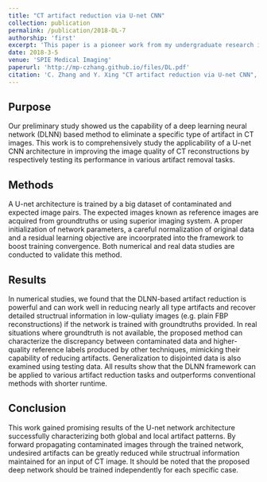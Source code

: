 ```yaml
---
title: "CT artifact reduction via U-net CNN"
collection: publication
permalink: /publication/2018-DL-7
authorship: 'first'
excerpt: 'This paper is a pioneer work from my undergraduate research in the field of deep learning CT image reconstruction. It address the challenging problem of metal artifact in CT which even now still bothers both the diagnostic and therapeutic physicists in the conventional setting. In this paper, clinical data from dental CT with metla implants were used to validate our proposed model.'
date: 2018-3-5
venue: 'SPIE Medical Imaging'
paperurl: 'http://mp-czhang.github.io/files/DL.pdf'
citation: 'C. Zhang and Y. Xing "CT artifact reduction via U-net CNN", Proc. SPIE 10574, Medical Imaging 2018: Image Processing, 105741R (5 March 2018); https://doi.org/10.1117/12.2293903'
---
```


## Purpose
Our preliminary study showed us the capability of a deep learning neural network (DLNN) based method to eliminate a specific type of artifact in CT images. This work is to comprehensively study the applicability of a U-net CNN architecture in improving the image quality of CT reconstructions by respectively testing its performance in various artifact removal tasks. 

## Methods
A U-net architecture is trained by a big dataset of contaminated and expected image pairs. The expected images known as reference images are acquired from groundtruths or using superior imaging system. A proper initialization of network parameters, a careful normalization of original data and a residual learning objective are incoorprated into the framework to boost training convergence. Both numerical and real data studies are conducted to validate this method. 

## Results
In numerical studies, we found that the DLNN-based artifact reduction is powerful and can work well in reducing nearly all type artifacts and recover detailed structrual information in low-quliaty images (e.g. plain FBP reconstructions) if the network is trained with groundtruths provided. In real situations where groundtruth is not available, the proposed method can characterize the discrepancy between contaminated data and higher-quality reference labels produced by other techniques, mimicking their capability of reducing artifacts. Generalization to disjointed data is also examined using testing data. All results show that the DLNN framework can be applied to various artifact reduction tasks and outperforms conventional methods with shorter runtime. 

## Conclusion 
This work gained promising results of the U-net network architecture successfully characterizing both global and local artifact patterns. By forward propagating contaminated images through the trained network, undesired artifacts can be greatly reduced while structrual information maintained for an input of CT image. It should be noted that the proposed deep network should be trained independently for each specific case.